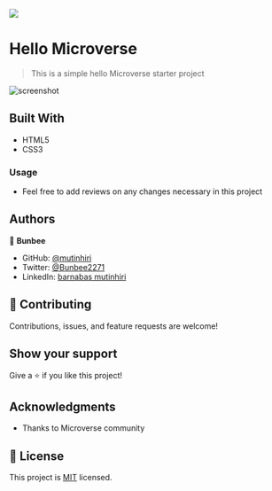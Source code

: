 ![](https://img.shields.io/badge/Microverse-blueviolet)

# Hello Microverse

> This is a simple hello Microverse starter project

![screenshot](./app_screenshot.png)


## Built With

- HTML5
- CSS3

### Usage
 - Feel free to add reviews on any changes necessary in this project

## Authors

👤 **Bunbee**

- GitHub: [@mutinhiri](https://github.com/mutinhiri)
- Twitter: [@Bunbee2271](https://twitter.com/@Bunbee2271)
- LinkedIn: [barnabas mutinhiri](https://linkedin.com/in/bunbee)


## 🤝 Contributing

Contributions, issues, and feature requests are welcome!


## Show your support

Give a ⭐️ if you like this project!

## Acknowledgments

- Thanks to Microverse community

## 📝 License

This project is [MIT](./MIT.md) licensed.
